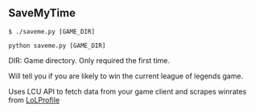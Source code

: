 ## SaveMyTime

```
$ ./saveme.py [GAME_DIR]
```
```
python saveme.py [GAME_DIR]
```

DIR: Game directory. Only required the first time.

Will tell you if you are likely to win the current league of legends game.

Uses LCU API to fetch data from your game client and scrapes winrates from [LoLProfile](https://lolprofile.net)
